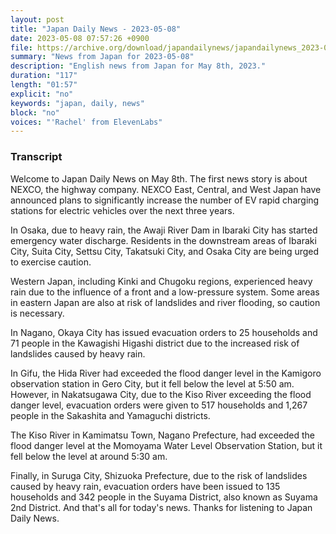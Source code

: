 ```yaml
---
layout: post
title: "Japan Daily News - 2023-05-08"
date: 2023-05-08 07:57:26 +0900
file: https://archive.org/download/japandailynews/japandailynews_2023-05-08.mp3
summary: "News from Japan for 2023-05-08"
description: "English news from Japan for May 8th, 2023."
duration: "117"
length: "01:57"
explicit: "no"
keywords: "japan, daily, news"
block: "no"
voices: "'Rachel' from ElevenLabs"
---
```


### Transcript

Welcome to Japan Daily News on May 8th. The first news story is about NEXCO, the highway company. NEXCO East, Central, and West Japan have announced plans to significantly increase the number of EV rapid charging stations for electric vehicles over the next three years.

In Osaka, due to heavy rain, the Awaji River Dam in Ibaraki City has started emergency water discharge. Residents in the downstream areas of Ibaraki City, Suita City, Settsu City, Takatsuki City, and Osaka City are being urged to exercise caution.

Western Japan, including Kinki and Chugoku regions, experienced heavy rain due to the influence of a front and a low-pressure system. Some areas in eastern Japan are also at risk of landslides and river flooding, so caution is necessary.

In Nagano, Okaya City has issued evacuation orders to 25 households and 71 people in the Kawagishi Higashi district due to the increased risk of landslides caused by heavy rain.

In Gifu, the Hida River had exceeded the flood danger level in the Kamigoro observation station in Gero City, but it fell below the level at 5:50 am. However, in Nakatsugawa City, due to the Kiso River exceeding the flood danger level, evacuation orders were given to 517 households and 1,267 people in the Sakashita and Yamaguchi districts.

The Kiso River in Kamimatsu Town, Nagano Prefecture, had exceeded the flood danger level at the Momoyama Water Level Observation Station, but it fell below the level at around 5:30 am.

Finally, in Suruga City, Shizuoka Prefecture, due to the risk of landslides caused by heavy rain, evacuation orders have been issued to 135 households and 342 people in the Suyama District, also known as Suyama 2nd District. And that's all for today's news. Thanks for listening to Japan Daily News.
